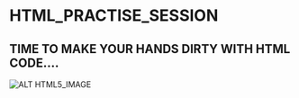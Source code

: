 # HTML_PRACTISE_SESSION

## TIME TO MAKE YOUR HANDS DIRTY WITH HTML CODE....

![ALT HTML5_IMAGE](https://www.google.com.pk/search?q=HTML5&biw=1366&bih=599&source=lnms&tbm=isch&sa=X&ved=0ahUKEwi-jPWC4qzLAhUiQZoKHVFWADUQ_AUIBigB#imgrc=OeJQX5Gae7GClM%3A)
